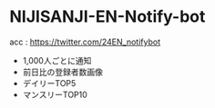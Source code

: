 # NIJISANJI-EN-Notify-bot

acc : https://twitter.com/24EN_notifybot

- 1,000人ごとに通知
- 前日比の登録者数画像
- デイリーTOP5
- マンスリーTOP10
